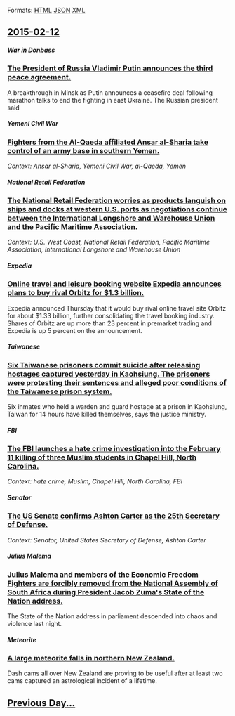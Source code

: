 
Formats: [HTML](2015/02/12/index.html)  [JSON](2015/02/12/index.json)  [XML](2015/02/12/index.xml)  

## [2015-02-12](/news/2015/02/12/index.md)

##### War in Donbass
### [The President of Russia Vladimir Putin announces the third peace agreement. ](/news/2015/02/12/the-president-of-russia-vladimir-putin-announces-the-third-peace-agreement.md)
A breakthrough in Minsk as Putin announces a ceasefire deal following marathon talks to end the fighting in east Ukraine. The Russian president said

##### Yemeni Civil War
### [Fighters from the Al-Qaeda affiliated Ansar al-Sharia take control of an army base in southern Yemen. ](/news/2015/02/12/fighters-from-the-al-qaeda-affiliated-ansar-al-sharia-take-control-of-an-army-base-in-southern-yemen.md)
_Context: Ansar al-Sharia, Yemeni Civil War, al-Qaeda, Yemen_

##### National Retail Federation
### [The National Retail Federation worries as products languish on ships and docks at western U.S. ports as negotiations continue between the International Longshore and Warehouse Union and the Pacific Maritime Association. ](/news/2015/02/12/the-national-retail-federation-worries-as-products-languish-on-ships-and-docks-at-western-u-s-ports-as-negotiations-continue-between-the-in.md)
_Context: U.S. West Coast, National Retail Federation, Pacific Maritime Association, International Longshore and Warehouse Union_

##### Expedia
### [Online travel and leisure booking website Expedia announces plans to buy rival Orbitz for $1.3 billion. ](/news/2015/02/12/online-travel-and-leisure-booking-website-expedia-announces-plans-to-buy-rival-orbitz-for-1-3-billion.md)
Expedia announced Thursday that it would buy rival online travel site Orbitz for about $1.33 billion, further consolidating the travel booking industry. Shares of Orbitz are up more than 23 percent in premarket trading and Expedia is up 5 percent on the announcement. 

##### Taiwanese
### [Six Taiwanese prisoners commit suicide after releasing hostages captured yesterday in Kaohsiung. The prisoners were protesting their sentences and alleged poor conditions of the Taiwanese prison system. ](/news/2015/02/12/six-taiwanese-prisoners-commit-suicide-after-releasing-hostages-captured-yesterday-in-kaohsiung-the-prisoners-were-protesting-their-sentenc.md)
Six inmates who held a warden and guard hostage at a prison in Kaohsiung, Taiwan for 14 hours have killed themselves, says the justice ministry.

##### FBI
### [The FBI launches a hate crime investigation into the February 11 killing of three Muslim students in Chapel Hill, North Carolina. ](/news/2015/02/12/the-fbi-launches-a-hate-crime-investigation-into-the-february-11-killing-of-three-muslim-students-in-chapel-hill-north-carolina.md)
_Context: hate crime, Muslim, Chapel Hill, North Carolina, FBI_

##### Senator
### [The US Senate confirms Ashton Carter as the 25th Secretary of Defense. ](/news/2015/02/12/the-us-senate-confirms-ashton-carter-as-the-25th-secretary-of-defense.md)
_Context: Senator, United States Secretary of Defense, Ashton Carter_

##### Julius Malema
### [Julius Malema and members of the Economic Freedom Fighters are forcibly removed from the National Assembly of South Africa during President Jacob Zuma's State of the Nation address. ](/news/2015/02/12/julius-malema-and-members-of-the-economic-freedom-fighters-are-forcibly-removed-from-the-national-assembly-of-south-africa-during-president.md)
The State of the Nation address in parliament descended into chaos and violence last night.

##### Meteorite
### [A large meteorite falls in northern New Zealand. ](/news/2015/02/12/a-large-meteorite-falls-in-northern-new-zealand.md)
Dash cams all over New Zealand are proving to be useful after at least two cams captured an astrological incident of a lifetime.

## [Previous Day...](/news/2015/02/11/index.md)

